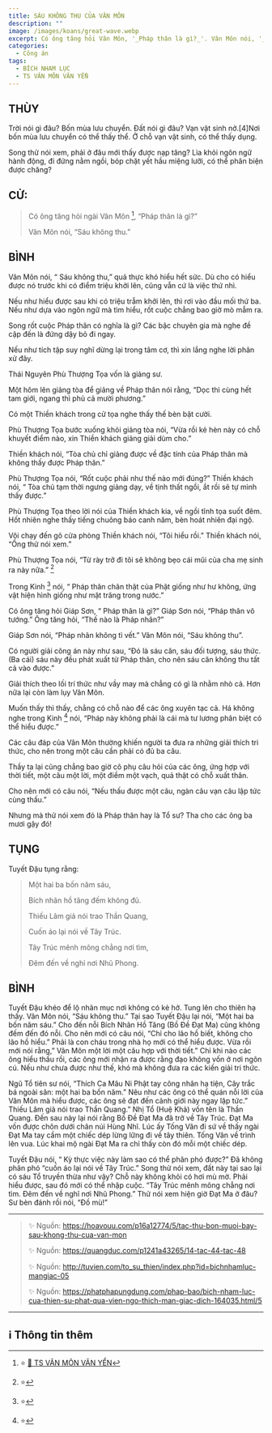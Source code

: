 ```yaml
---
title: SÁU KHÔNG THU CỦA VÂN MÔN
description: ""
image: /images/koans/great-wave.webp
excerpt: Có ông tăng hỏi Vân Môn, '_Pháp thân là gì?_'. Vân Môn nói, '_Sáu không thu_'
categories:
  - Công án
tags:
  - BÍCH NHAM LỤC
  - TS VÂN MÔN VĂN YỂN
---
```


## THÙY

Trời nói gì đâu? Bốn mùa lưu chuyển. Đất nói gì đâu? Vạn vật sinh nở.[4]Nơi bốn mùa lưu chuyển có thể thấy thể. Ở chỗ vạn vật sinh, có thể thấy dụng.

Song thử nói xem, phải ở đâu mới thấy được nạp tăng? Lìa khỏi ngôn ngữ hành động, đi đứng nằm ngồi, bóp chặt yết hầu miệng lưỡi, có thể phân biện được chăng?

## CỬ:

> Có ông tăng hỏi ngài Vân Môn [^1], “Pháp thân là gì?”
>
> Vân Môn nói, “Sáu không thu.”

## BÌNH

Vân Môn nói, “ Sáu không thu,” quả thực khó hiểu hết sức. Dù cho có hiểu được nó trước khi có điểm triệu khởi lên, cũng vẫn cứ là việc thứ nhì.

Nếu như hiểu được sau khi có triệu trẫm khởi lên, thì rơi vào đầu mối thứ ba. Nếu như dựa vào ngôn ngữ mà tìm hiểu, rốt cuộc chẳng bao giờ mò mẫm ra.

Song rốt cuộc Pháp thân có nghĩa là gì? Các bậc chuyên gia mà nghe đề cập đến là đứng dậy bỏ đi ngay.

Nếu như tích tập suy nghĩ dừng lại trong tâm cơ, thì xin lắng nghe lời phân xử đây.

Thái Nguyên Phù Thượng Tọa vốn là giảng sư.

Một hôm lên giảng tòa để giảng về Pháp thân nói rằng, “Dọc thì cùng hết tam giới, ngang thì phủ cả mười phương.”

Có một Thiền khách trong cử tọa nghe thấy thế bèn bật cười.

Phù Thượng Tọa bước xuống khỏi giảng tòa nói, “Vừa rồi kẻ hèn này có chỗ khuyết điểm nào, xin Thiền khách giảng giải dùm cho.”

Thiền khách nói, “Tòa chủ chỉ giảng được về đặc tính của Pháp thân mà không thấy được Pháp thân.”

Phù Thượng Tọa nói, “Rốt cuộc phải như thế nào mới đúng?” Thiền khách nói, “ Tòa chủ tạm thời ngưng giảng dạy, về tịnh thất ngồi, ắt rồi sẽ tự mình thấy được.”

Phù Thượng Tọa theo lời nói của Thiền khách kia, về ngồi tĩnh tọa suốt đêm. Hốt nhiên nghe thấy tiếng chuông báo canh năm, bèn hoát nhiên đại ngộ.

Vội chạy đến gõ cửa phòng Thiền khách nói, “Tôi hiểu rồi.” Thiền khách nói, “Ông thử nói xem.”

Phù Thượng Tọa nói, “Từ rày trở đi tôi sẽ không bẹo cái mũi của cha mẹ sinh ra này nữa.” [^5]

Trong Kinh [^6] nói, “ Pháp thân chân thật của Phật giống như hư không, ứng vật hiện hình giống như mặt trăng trong nước.”

Có ông tăng hỏi Giáp Sơn, “ Pháp thân là gì?” Giáp Sơn nói, “Pháp thân vô tướng.” Ông tăng hỏi, “Thế nào là Pháp nhãn?”

Giáp Sơn nói, “Pháp nhãn không tì vết.” Vân Môn nói, “Sáu không thu”.

Có người giải công án này như sau, “Đó là sáu căn, sáu đối tượng, sáu thức. (Ba cái) sáu này đều phát xuất từ Pháp thân, cho nên sáu căn không thu tất cả vào được.”

Giải thích theo lối trí thức như vầy may mà chẳng có gì là nhằm nhò cả. Hơn nữa lại còn làm lụy Vân Môn.

Muốn thấy thì thấy, chẳng có chỗ nào để các ông xuyên tạc cả. Há không nghe trong Kinh [^7] nói, “Pháp này không phải là cái mà tư lương phân biệt có thể hiểu được.”

Các câu đáp của Vân Môn thường khiến người ta đưa ra những giải thích tri thức, cho nên trong một câu cần phải có đủ ba câu.

Thầy ta lại cũng chẳng bao giờ cô phụ câu hỏi của các ông, ứng hợp với thời tiết, một câu một lời, một điềm một vạch, quả thật có chỗ xuất thân.

Cho nên mới có câu nói, “Nếu thấu được một câu, ngàn câu vạn câu lập tức cùng thấu.”

Nhưng mà thử nói xem đó là Pháp thân hay là Tổ sư? Tha cho các ông ba mươi gậy đó!

## TỤNG

Tuyết Đậu tụng rằng:

> Một hai ba bốn năm sáu,
>
> Bích nhãn hồ tăng đếm không đủ.
>
> Thiếu Lâm giả nói trao Thần Quang,
>
> Cuốn áo lại nói về Tây Trúc.
>
> Tây Trúc mênh mông chẳng nơi tìm,
>
> Đêm đến về nghỉ nơi Nhũ Phong.

## BÌNH

Tuyết Đậu khéo để lộ nhãn mục nơi không có kẻ hở. Tung lên cho thiên hạ thấy. Vân Môn nói, “Sáu không thu.” Tại sao Tuyết Đậu lại nói, “Một hai ba bốn năm sáu.” Cho đến nỗi Bích Nhãn Hồ Tăng (Bồ Đề Đạt Ma) cũng không đếm đến đó nỗi. Cho nên mới có câu nói, “Chỉ cho lão hồ biết, không cho lão hồ hiểu.” Phải là con cháu trong nhà họ mới có thể hiểu được. Vừa rồi mới nói rằng,” Vân Môn một lời một câu hợp với thời tiết.” Chỉ khi nào các ông hiểu thấu rồi, các ông mới nhận ra được rằng đạo không vốn ở nơi ngôn cú. Nếu như chưa được như thế, khó mà không đưa ra các kiến giải tri thức.

Ngũ Tổ tiên sư nói, “Thích Ca Mâu Ni Phật tay công nhân hạ tiện, Cây trắc bá ngoài sân: một hai ba bốn năm.” Nêu như các ông có thể quán nỗi lời của Vân Môn mà hiểu được, các ông sẽ đạt đến cảnh giới này ngay lập tức.” Thiếu Lâm giả nói trao Thần Quang.” Nhị Tổ (Huệ Khả) vốn tên là Thần Quang. Đến sau này lại nói rằng Bồ Đề Đạt Ma đã trở về Tây Trúc. Đạt Ma vốn được chôn dưới chân núi Hùng Nhĩ. Lúc ấy Tống Vân đi sứ về thấy ngài Đạt Ma tay cầm một chiếc dép lừng lững đi về tây thiên. Tống Vân về trình lên vua. Lúc khai mộ ngài Đạt Ma ra chỉ thấy còn đó mỗi một chiếc dép.

Tuyết Đậu nói, “ Kỳ thực việc này làm sao có thể phân phó được?” Đã không phân phó “cuốn áo lại nói về Tây Trúc.” Song thử nói xem, đất này tại sao lại có sáu Tổ truyền thừa như vậy? Chỗ này không khỏi có hơi mù mờ. Phải hiểu được, sau đó mới có thể nhập cuộc. “Tây Trúc mênh mông chẳng nơi tìm. Đêm đến về nghĩ nơi Nhũ Phong.” Thử nói xem hiện giờ Đạt Ma ở đâu? Sư bèn đánh rồi nói, “Đồ mù!”

<hr class="blog-rule" />

> ✨ Nguồn: https://hoavouu.com/p16a12774/5/tac-thu-bon-muoi-bay-sau-khong-thu-cua-van-mon
>
> ✨ Nguồn: https://quangduc.com/p1241a43265/14-tac-44-tac-48
>
> ✨ Nguồn: http://tuvien.com/to_su_thien/index.php?id=bichnhamluc-mangiac-05
>
> ✨ Nguồn: https://phatphapungdung.com/phap-bao/bich-nham-luc-cua-thien-su-phat-qua-vien-ngo-thich-man-giac-dich-164035.html/5

<hr class="blog-rule" />

## ℹ️ Thông tin thêm

[^1]: ⭐️ <a href="/masters/Yunmen-Wenyan" target="_blank">🔗 TS VÂN MÔN VĂN YỂN</a>

[^5]: ⭐️

[^6]: ⭐️

[^7]: ⭐️
